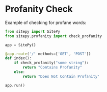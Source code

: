 # Profanity Check

Example of checking for profane words:

```python
from sitepy import SitePy
from sitepy.profanity import check_profanity

app = SitePy()

@app.route('/' methods=['GET', 'POST'])
def index():
    if check_profanity("some string"):
        return "Contains Profanity"
    else:
        return "Does Not Contain Profanity"

app.run()
```